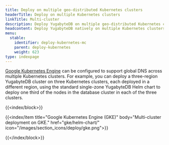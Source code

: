 ```yaml
---
title: Deploy on multiple geo-distributed Kubernetes clusters
headerTitle: Deploy on multiple Kubernetes clusters
linkTitle: Multi-cluster
description: Deploy YugabyteDB on multiple geo-distributed Kubernetes clusters.
headcontent: Deploy YugabyteDB natively on multiple Kubernetes clusters.
menu:
  stable:
    identifier: deploy-kubernetes-mc
    parent: deploy-kubernetes
    weight: 623
type: indexpage
---
```


[Google Kubernetes Engine](https://cloud.google.com/kubernetes-engine/docs/concepts/types-of-clusters) can be configured to support global DNS across multiple Kubernetes clusters. For example, you can deploy a three-region YugabyteDB cluster on three Kubernetes clusters, each deployed in a different region, using the standard single-zone YugabyteDB Helm chart to deploy one third of the nodes in the database cluster in each of the three clusters.

{{<index/block>}}

  {{<index/item
    title="Google Kubernetes Engine (GKE)"
    body="Multi-cluster deployment on GKE."
    href="gke/helm-chart/"
    icon="/images/section_icons/deploy/gke.png">}}

{{</index/block>}}
